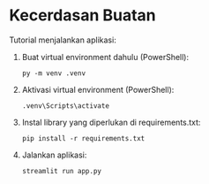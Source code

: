 # Kecerdasan Buatan

Tutorial menjalankan aplikasi:
1. Buat virtual environment dahulu (PowerShell):  
    ```
    py -m venv .venv
    ```
2. Aktivasi virtual environment (PowerShell):  
    ```
   .venv\Scripts\activate
    ```
3. Instal library yang diperlukan di requirements.txt:  
    ```
   pip install -r requirements.txt
    ```
4. Jalankan aplikasi:  
    ```
   streamlit run app.py
    ```
